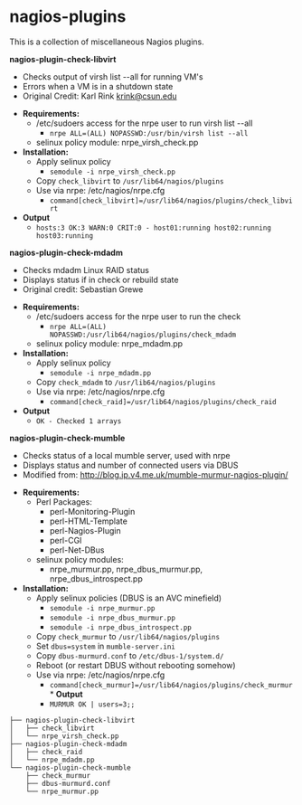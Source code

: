 nagios-plugins
===================

This is a collection of miscellaneous Nagios plugins.

**nagios-plugin-check-libvirt**
   - Checks output of virsh list --all for running VM's
   - Errors when a VM is in a shutdown state
   - Original Credit: Karl Rink <krink@csun.edu>
   * __Requirements:__
      - /etc/sudoers access for the nrpe user to run virsh list --all
         - `nrpe ALL=(ALL) NOPASSWD:/usr/bin/virsh list --all`
      - selinux policy module: nrpe_virsh_check.pp
   * __Installation:__
      - Apply selinux policy
         * `semodule -i nrpe_virsh_check.pp`
      - Copy `check_libvirt` to `/usr/lib64/nagios/plugins`
      - Use via nrpe: /etc/nagios/nrpe.cfg
         * `command[check_libvirt]=/usr/lib64/nagios/plugins/check_libvirt`
   * __Output__
      - `hosts:3 OK:3 WARN:0 CRIT:0 - host01:running host02:running host03:running`

**nagios-plugin-check-mdadm**
   - Checks mdadm Linux RAID status
   - Displays status if in check or rebuild state
   - Original credit: Sebastian Grewe
   * __Requirements:__ 
      - /etc/sudoers access for the nrpe user to run the check
         - `nrpe ALL=(ALL) NOPASSWD:/usr/lib64/nagios/plugins/check_mdadm`
      - selinux policy module: nrpe_mdadm.pp
   * __Installation:__
      - Apply selinux policy
         * `semodule -i nrpe_mdadm.pp`
      - Copy `check_mdadm` to `/usr/lib64/nagios/plugins`
      - Use via nrpe: /etc/nagios/nrpe.cfg
         * `command[check_raid]=/usr/lib64/nagios/plugins/check_raid`
   * __Output__
      - `OK - Checked 1 arrays`

**nagios-plugin-check-mumble**
   - Checks status of a local mumble server, used with nrpe
   - Displays status and number of connected users via DBUS
   - Modified from: http://blog.ip.v4.me.uk/mumble-murmur-nagios-plugin/
   * __Requirements:__
      - Perl Packages:
         - perl-Monitoring-Plugin 
         - perl-HTML-Template
         - perl-Nagios-Plugin
         - perl-CGI
         - perl-Net-DBus
      - selinux policy modules:
         - nrpe_murmur.pp, nrpe_dbus_murmur.pp, nrpe_dbus_introspect.pp
   * __Installation:__
      - Apply selinux policies (DBUS is an AVC minefield)
         * `semodule -i nrpe_murmur.pp`
         * `semodule -i nrpe_dbus_murmur.pp`
         * `semodule -i nrpe_dbus_introspect.pp`
      - Copy `check_murmur` to `/usr/lib64/nagios/plugins`
      - Set `dbus=system` in `mumble-server.ini`
      - Copy `dbus-murmurd.conf` to `/etc/dbus-1/system.d/`
      - Reboot (or restart DBUS without rebooting somehow)
      - Use via nrpe: /etc/nagios/nrpe.cfg
         * `command[check_murmur]=/usr/lib64/nagios/plugins/check_murmur`
    * __Output__
        - `MURMUR OK | users=3;;`
```
├── nagios-plugin-check-libvirt
│   ├── check_libvirt
│   └── nrpe_virsh_check.pp
├── nagios-plugin-check-mdadm
│   ├── check_raid
│   └── nrpe_mdadm.pp
└── nagios-plugin-check-mumble
    ├── check_murmur
    ├── dbus-murmurd.conf
    └── nrpe_murmur.pp
```
